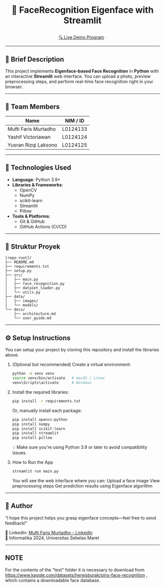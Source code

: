 # <p align="center">🚀 FaceRecognition Eigenface with Streamlit</p>

<p align="center">
  <a href="[URL_DEMO]" target="_blank">🔍 Live Demo Program</a> ·
</p>

---

## 📖 Brief Description

This project implements **Eigenface-based Face Recognition** in **Python** with an interactive **Streamlit** web interface. You can upload a photo, preview preprocessing steps, and perform real-time face recognition right in your browser. 

---

## 👥 Team Members

| Name                 | NIM / ID        |
| -------------------  | --------------- |
| Mufti Faris Murtadho | L0124133        |
| Yashif Victoriawan   | L0124124        |
| Yusran Rizqi Laksono | L0124125        |

---

## 🧰 Technologies Used

- **Language**: Python 3.9+  
- **Libraries & Frameworks**:  
  - OpenCV  
  - NumPy  
  - scikit-learn  
  - Streamlit  
  - Pillow  
- **Tools & Platforms**:  
  - Git & GitHub  
  - GitHub Actions (CI/CD)

---

## 📁 Struktur Proyek

```text
[repo-root]/
├── README.md
├── requirements.txt
├── setup.py
├── src/
│   ├── main.py
│   ├── face_recognition.py
│   ├── dataset_loader.py
│   └── utils.py
├── data/
│   ├── images/
│   └── models/
└── docs/
    ├── architecture.md
    └── user_guide.md
```

---

## ⚙️ Setup Instructions

You can setup your project by cloning this repository and install the libraries above.

1. (Optional but recommended) Create a virtual environment:
   ```bash
   python -m venv venv
   source venv/bin/activate   # macOS / Linux
   venv\Scripts\activate      # Windows

2. Install the required libraries:
   ```bash
   pip install -r requirements.txt
   ```
   Or, manually install each package:
   ```bash
   pip install opencv-python
   pip install numpy
   pip install scikit-learn
   pip install streamlit
   pip install pillow
   ```
   💡 Make sure you're using Python 3.9 or later to avoid compatibility issues.

3. How to Run the App
   ```bash
   streamlit run main.py
   ```
   You will see the web interface where you can:
   Upload a face image
   View preprocessing steps
   Get prediction results using Eigenface algorithm

---

## 👤 Author
“I hope this project helps you grasp eigenface concepts—feel free to send feedback!”

💼 LinkedIn: [Mufti Faris Murtadho - LinkedIn](https://www.linkedin.com/in/mufti-faris/)</br>
📍 Informatika 2024, Universitas Sebelas Maret  

---

## NOTE
For the contents of the "test" folder it is necessary to download from https://www.kaggle.com/datasets/hereisburak/pins-face-recognition , which contains a downloadable face database.
